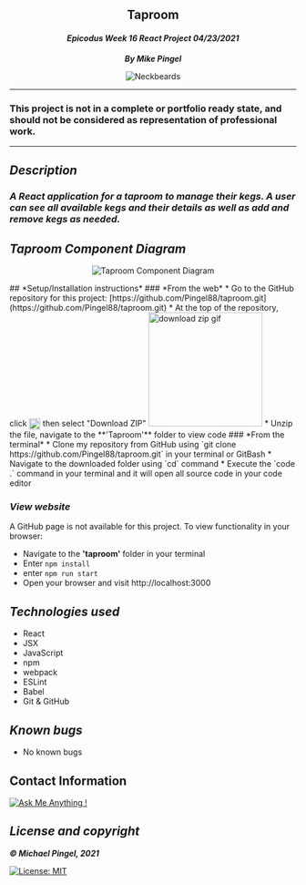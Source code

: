 ## <div align="center">Taproom</div>
#### <div align="center">*Epicodus Week 16 React Project 04/23/2021* </div> 
***<p align="center">By Mike Pingel***</p>
<p align="center">
<img alt="Neckbeards" src="https://forthebadge.com/images/badges/built-by-neckbeards.svg">
</p>

___
### This project is not in a complete or portfolio ready state, and should not be considered as representation of professional work.
___
## *Description*    
### *A React application for a taproom to manage their kegs. A user can see all available kegs and their details as well as add and remove kegs as needed.*
## *Taproom Component Diagram*
<p align="center">
<img alt="Taproom Component Diagram" src="https://i.imgur.com/YN4D2v8.png">
</p>
## *Setup/Installation instructions*
### *From the web*
* Go to the GitHub repository for this project: [https://github.com/Pingel88/taproom.git](https://github.com/Pingel88/taproom.git)
* At the top of the repository, click <img src="https://i.imgur.com/Ej9Dphm.png" alt="Code Button" height="20" align="center"> then select "Download ZIP"

  <img src="https://i.imgur.com/tZKvGne.gif" alt="download zip gif" height="200">
* Unzip the file, navigate to the **'Taproom'** folder to view code
### *From the terminal*
* Clone my repository from GitHub using `git clone https://github.com/Pingel88/taproom.git` in your terminal or GitBash
* Navigate to the downloaded folder using `cd` command
* Execute the `code .` command in your terminal and it will open all source code in your code editor

###  *View website*
A GitHub page is not available for this project. To view functionality in your browser:
* Navigate to the **'taproom'** folder in your terminal
* Enter `npm install`
* enter `npm run start`
* Open your browser and visit http://localhost:3000

## *Technologies used*
* React
* JSX
* JavaScript
* npm
* webpack
* ESLint
* Babel
* Git & GitHub

## *Known bugs*
* No known bugs

## Contact Information
[![Ask Me Anything !](https://img.shields.io/badge/Ask%20me-anything-1abc9c.svg)](mailto:mdpingel+github@gmail.com?subject=[GitHub]Epicodus%20Project%20-%20Taproom)

## *License and copyright*

***© Michael Pingel, 2021***

[![License: MIT](https://img.shields.io/badge/License-MIT-yellow.svg)](https://opensource.org/licenses/MIT)
